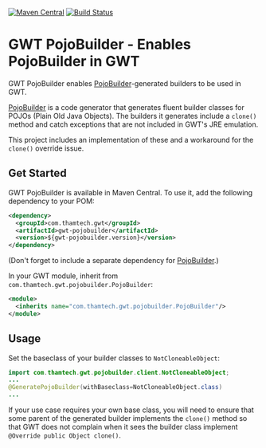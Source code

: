 [![Maven Central](https://maven-badges.herokuapp.com/maven-central/com.thamtech.gwt/gwt-pojobuilder/badge.svg)](https://maven-badges.herokuapp.com/maven-central/com.thamtech.gwt/gwt-pojobuilder)
[![Build Status](https://travis-ci.org/thamtech/gwt-pojobuilder.svg?branch=master)](https://travis-ci.org/thamtech/gwt-pojobuilder)

GWT PojoBuilder - Enables PojoBuilder in GWT
============================================

GWT PojoBuilder enables [PojoBuilder](http://github.com/mkarneim/pojobuilder)-generated
builders to be used in GWT.

[PojoBuilder](http://github.com/mkarneim/pojobuilder) is a code generator
that generates fluent builder classes for POJOs (Plain Old Java Objects). The
builders it generates include a `clone()` method and catch exceptions that
are not included in GWT's JRE emulation.

This project includes an implementation of these and a workaround for the
`clone()` override issue.

Get Started
-----------

GWT PojoBuilder is available in Maven Central.
To use it, add the following dependency to your POM:

```xml
<dependency>
  <groupId>com.thamtech.gwt</groupId>
  <artifactId>gwt-pojobuilder</artifactId>
  <version>${gwt-pojobuilder.version}</version>
</dependency>
```

(Don't forget to include a separate dependency for
[PojoBuilder](http://github.com/mkarneim/pojobuilder).)

In your GWT module, inherit from `com.thamtech.gwt.pojobuilder.PojoBuilder`:

```xml
<module>
  <inherits name="com.thamtech.gwt.pojobuilder.PojoBuilder"/>
</module>
```

Usage
-----

Set the baseclass of your builder classes to `NotCloneableObject`:

```java
import com.thamtech.gwt.pojobuilder.client.NotCloneableObject;
...
@GeneratePojoBuilder(withBaseclass=NotCloneableObject.class)
...
```

If your use case requires your own base class, you will need to ensure that
some parent of the generated builder implements the `clone()` method so that
GWT does not complain when it sees the builder class implement
`@Override public Object clone()`.
